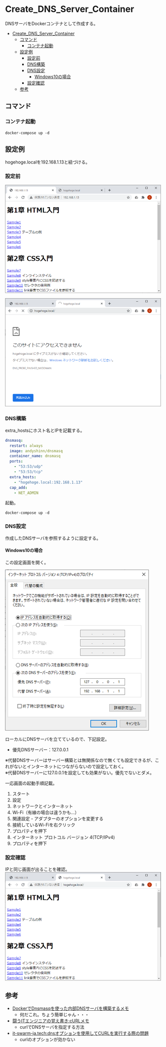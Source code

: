 # Create_DNS_Server_Container
DNSサーバをDockerコンテナとして作成する。

- [Create_DNS_Server_Container](#create_dns_server_container)
  - [コマンド](#コマンド)
    - [コンテナ起動](#コンテナ起動)
  - [設定例](#設定例)
    - [設定前](#設定前)
    - [DNS構築](#dns構築)
    - [DNS設定](#dns設定)
      - [Windows10の場合](#windows10の場合)
    - [設定確認](#設定確認)
  - [参考](#参考)

## コマンド

### コンテナ起動

```
docker-compose up -d
```

## 設定例

hogehoge.localを192.168.1.13と紐づける。

### 設定前

![IP](./image/by_ip.png)

![before](./image/before.png)

### DNS構築

extra_hostsにホスト名とIPを記載する。
```docker-compose.yml
dnsmasq:
  restart: always
  image: andyshinn/dnsmasq
  container_name: dnsmasq
  ports:
    - "53:53/udp"
    - "53:53/tcp"
  extra_hosts:  
    - "hogehoge.local:192.168.1.13"
  cap_add:
    - NET_ADMIN
```

起動。
```
docker-compose up -d
```

### DNS設定

作成したDNSサーバを参照するように設定する。

#### Windows10の場合

この設定画面を開く。

![DNS_Setting](./image/dns_setting.png)

ローカルにDNSサーバを立てているので、下記設定。
- 優先DNSサーバー：127.0.0.1

※代替DNSサーバーはサーバー構築とは無関係なので無くても設定できるが、これがないとインターネットにつながらないので設定しておく。  
※代替DNSサーバーに127.0.0.1を設定しても効果がない。優先でないとダメ。

一応画面の起動手順記載。
1. スタート
2. 設定
3. ネットワークとインターネット
4. Wi-Fi（有線の場合は違うかも…）
5. 関連設定 - アダプターのオプションを変更する
6. 接続しているWi-Fiを右クリック
7. プロパティを押下
8. インターネット プロトコル バージョン 4(TCP/IPv4)
9. プロパティを押下

### 設定確認

IPと同じ画面が出ることを確認。
![after](./image/after.png)

## 参考

- [DockerでDnsmasqを使った内部DNSサーバを構築するメモ](https://7me.nobiki.com/2020/04/22/dnsmasq-docker-memo/)
  - 何だこれ。ちょう簡単じゃん・・・
- [闘うITエンジニアの覚え書き:cURLメモ](https://www.magata.net/memo/index.php?cURL%A5%E1%A5%E2#x66a3dc9)
  - curlでDNSサーバを指定する方法
- [it-swarm-ja.tech:dnsオプションを使用してCURLを実行する際の問題](https://www.it-swarm-ja.tech/ja/networking/dns%E3%82%AA%E3%83%97%E3%82%B7%E3%83%A7%E3%83%B3%E3%82%92%E4%BD%BF%E7%94%A8%E3%81%97%E3%81%A6curl%E3%82%92%E5%AE%9F%E8%A1%8C%E3%81%99%E3%82%8B%E9%9A%9B%E3%81%AE%E5%95%8F%E9%A1%8C/997990830/)
  - curlのオプションが効かない
